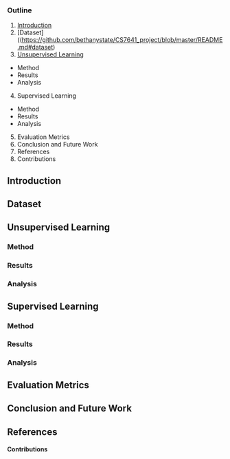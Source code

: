 ### Outline
1. [Introduction](https://github.com/bethanystate/CS7641_project/blob/master/README.md#introduction)
2. [Dataset]((https://github.com/bethanystate/CS7641_project/blob/master/README.md#dataset)
3. [Unsupervised Learning](https://github.com/bethanystate/CS7641_project/blob/master/README.md#introduction)
  - Method
  - Results
  - Analysis
4. Supervised Learning
  - Method
  - Results
  - Analysis
5. Evaluation Metrics
6. Conclusion and Future Work
7. References
8. Contributions

## Introduction
## Dataset
## Unsupervised Learning
### Method
### Results
### Analysis
## Supervised Learning
### Method
### Results
### Analysis
## Evaluation Metrics
## Conclusion and Future Work
## References
#### Contributions
